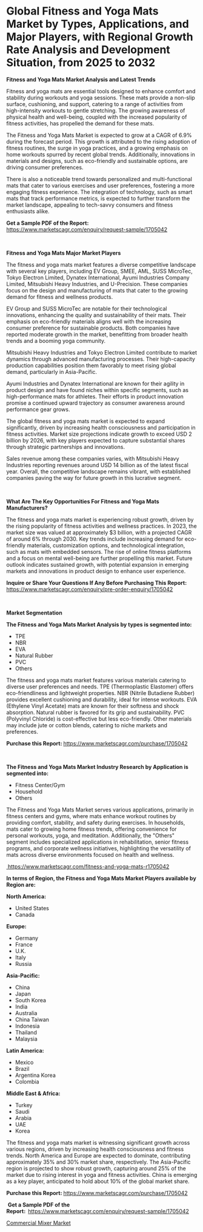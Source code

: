 <p><h1>Global Fitness and Yoga Mats Market by Types, Applications, and Major Players, with Regional Growth Rate Analysis and Development Situation, from 2025 to 2032</h1></p><p><strong>Fitness and Yoga Mats Market Analysis and Latest Trends</strong></p>
<p><p>Fitness and yoga mats are essential tools designed to enhance comfort and stability during workouts and yoga sessions. These mats provide a non-slip surface, cushioning, and support, catering to a range of activities from high-intensity workouts to gentle stretching. The growing awareness of physical health and well-being, coupled with the increased popularity of fitness activities, has propelled the demand for these mats.</p><p>The Fitness and Yoga Mats Market is expected to grow at a CAGR of 6.9% during the forecast period. This growth is attributed to the rising adoption of fitness routines, the surge in yoga practices, and a growing emphasis on home workouts spurred by recent global trends. Additionally, innovations in materials and designs, such as eco-friendly and sustainable options, are driving consumer preferences. </p><p>There is also a noticeable trend towards personalized and multi-functional mats that cater to various exercises and user preferences, fostering a more engaging fitness experience. The integration of technology, such as smart mats that track performance metrics, is expected to further transform the market landscape, appealing to tech-savvy consumers and fitness enthusiasts alike.</p></p>
<p><strong>Get a Sample PDF of the Report:&nbsp;</strong> <a href="https://www.marketscagr.com/enquiry/request-sample/1705042?utm_campaign=2754&utm_medium=2&utm_source=Github&utm_content=ia&utm_term=27032025&utm_id=fitness-and-yoga-mats">https://www.marketscagr.com/enquiry/request-sample/1705042</a></p>
<p>&nbsp;</p>
<p><strong>Fitness and Yoga Mats Major Market Players</strong></p>
<p><p>The fitness and yoga mats market features a diverse competitive landscape with several key players, including EV Group, SMEE, AML, SUSS MicroTec, Tokyo Electron Limited, Dynatex International, Ayumi Industries Company Limited, Mitsubishi Heavy Industries, and U-Precision. These companies focus on the design and manufacturing of mats that cater to the growing demand for fitness and wellness products.</p><p>EV Group and SUSS MicroTec are notable for their technological innovations, enhancing the quality and sustainability of their mats. Their emphasis on eco-friendly materials aligns well with the increasing consumer preference for sustainable products. Both companies have reported moderate growth in the market, benefitting from broader health trends and a booming yoga community.</p><p>Mitsubishi Heavy Industries and Tokyo Electron Limited contribute to market dynamics through advanced manufacturing processes. Their high-capacity production capabilities position them favorably to meet rising global demand, particularly in Asia-Pacific. </p><p>Ayumi Industries and Dynatex International are known for their agility in product design and have found niches within specific segments, such as high-performance mats for athletes. Their efforts in product innovation promise a continued upward trajectory as consumer awareness around performance gear grows.</p><p>The global fitness and yoga mats market is expected to expand significantly, driven by increasing health consciousness and participation in fitness activities. Market size projections indicate growth to exceed USD 2 billion by 2026, with key players expected to capture substantial shares through strategic partnerships and innovations.</p><p>Sales revenue among these companies varies, with Mitsubishi Heavy Industries reporting revenues around USD 14 billion as of the latest fiscal year. Overall, the competitive landscape remains vibrant, with established companies paving the way for future growth in this lucrative segment.</p></p>
<p>&nbsp;</p>
<p><strong>What Are The Key Opportunities For Fitness and Yoga Mats Manufacturers?</strong></p>
<p><p>The fitness and yoga mats market is experiencing robust growth, driven by the rising popularity of fitness activities and wellness practices. In 2023, the market size was valued at approximately $3 billion, with a projected CAGR of around 6% through 2030. Key trends include increasing demand for eco-friendly materials, customization options, and technological integration, such as mats with embedded sensors. The rise of online fitness platforms and a focus on mental well-being are further propelling this market. Future outlook indicates sustained growth, with potential expansion in emerging markets and innovations in product design to enhance user experience.</p></p>
<p><strong>Inquire or Share Your Questions If Any Before Purchasing This Report:</strong> <a href="https://www.marketscagr.com/enquiry/pre-order-enquiry/1705042?utm_campaign=2754&utm_medium=2&utm_source=Github&utm_content=ia&utm_term=27032025&utm_id=fitness-and-yoga-mats">https://www.marketscagr.com/enquiry/pre-order-enquiry/1705042</a></p>
<p>&nbsp;</p>
<p><strong>Market Segmentation</strong></p>
<p><strong>The Fitness and Yoga Mats Market Analysis by types is segmented into:</strong></p>
<p><ul><li>TPE</li><li>NBR</li><li>EVA</li><li>Natural Rubber</li><li>PVC</li><li>Others</li></ul></p>
<p><p>The fitness and yoga mats market features various materials catering to diverse user preferences and needs. TPE (Thermoplastic Elastomer) offers eco-friendliness and lightweight properties. NBR (Nitrile Butadiene Rubber) provides excellent cushioning and durability, ideal for intense workouts. EVA (Ethylene Vinyl Acetate) mats are known for their softness and shock absorption. Natural rubber is favored for its grip and sustainability. PVC (Polyvinyl Chloride) is cost-effective but less eco-friendly. Other materials may include jute or cotton blends, catering to niche markets and preferences.</p></p>
<p><strong>Purchase this Report:&nbsp;</strong><a href="https://www.marketscagr.com/purchase/1705042?utm_campaign=2754&utm_medium=2&utm_source=Github&utm_content=ia&utm_term=27032025&utm_id=fitness-and-yoga-mats">https://www.marketscagr.com/purchase/1705042</a></p>
<p>&nbsp;</p>
<p><strong>The Fitness and Yoga Mats Market Industry Research by Application is segmented into:</strong></p>
<p><ul><li>Fitness Center/Gym</li><li>Household</li><li>Others</li></ul></p>
<p><p>The Fitness and Yoga Mats Market serves various applications, primarily in fitness centers and gyms, where mats enhance workout routines by providing comfort, stability, and safety during exercises. In households, mats cater to growing home fitness trends, offering convenience for personal workouts, yoga, and meditation. Additionally, the "Others" segment includes specialized applications in rehabilitation, senior fitness programs, and corporate wellness initiatives, highlighting the versatility of mats across diverse environments focused on health and wellness.</p></p>
<p><a href="https://www.marketscagr.com/fitness-and-yoga-mats-r1705042?utm_campaign=2754&utm_medium=2&utm_source=Github&utm_content=ia&utm_term=27032025&utm_id=fitness-and-yoga-mats">&nbsp;https://www.marketscagr.com/fitness-and-yoga-mats-r1705042</a></p>
<p><strong>In terms of Region, the Fitness and Yoga Mats Market Players available by Region are:</strong></p>
<p>
    <p> <strong> North America: </strong>
        <ul>
            <li>United States</li>
            <li>Canada</li>
        </ul>
        </p> 
    <p> <strong> Europe: </strong>
        <ul>
            <li>Germany</li>
            <li>France</li>
            <li>U.K.</li>
            <li>Italy</li>
            <li>Russia</li>
        </ul>
        </p> 
    <p> <strong> Asia-Pacific: </strong>
        <ul>
            <li>China</li>
            <li>Japan</li>
            <li>South Korea</li>
            <li>India</li>
            <li>Australia</li>
            <li>China Taiwan</li>
            <li>Indonesia</li>
            <li>Thailand</li>
            <li>Malaysia</li>
        </ul>
        </p> 
    <p> <strong> Latin America: </strong>
        <ul>
            <li>Mexico</li>
            <li>Brazil</li>
            <li>Argentina Korea</li>
            <li>Colombia</li>
        </ul>
        </p> 
    <p> <strong> Middle East & Africa: </strong>
        <ul>
            <li>Turkey</li>
            <li>Saudi</li>
            <li>Arabia</li>
            <li>UAE</li>
            <li>Korea</li>
        </ul>
    </p>
    </p>
<p><p>The fitness and yoga mats market is witnessing significant growth across various regions, driven by increasing health consciousness and fitness trends. North America and Europe are expected to dominate, contributing approximately 35% and 30% market share, respectively. The Asia-Pacific region is projected to show robust growth, capturing around 25% of the market due to rising interest in yoga and fitness activities. China is emerging as a key player, anticipated to hold about 10% of the global market share.</p></p>
<p><strong>Purchase this Report: </strong><a href="https://www.marketscagr.com/purchase/1705042?utm_campaign=2754&utm_medium=2&utm_source=Github&utm_content=ia&utm_term=27032025&utm_id=fitness-and-yoga-mats">https://www.marketscagr.com/purchase/1705042</a></p>
<p>&nbsp;<strong>Get a Sample PDF of the Report:&nbsp;&nbsp;</strong><a href="https://www.marketscagr.com/enquiry/request-sample/1705042?utm_campaign=2754&utm_medium=2&utm_source=Github&utm_content=ia&utm_term=27032025&utm_id=fitness-and-yoga-mats">https://www.marketscagr.com/enquiry/request-sample/1705042</a></p>
<p><strong></strong></p>
<p><p><a href="https://github.com/muskoaizahfi/Market-Research-Report-List-1/blob/main/commercial-mixer-market.md?utm_campaign=2754&utm_medium=2&utm_source=Github&utm_content=ia&utm_term=27032025&utm_id=fitness-and-yoga-mats">Commercial Mixer Market</a></p></p>